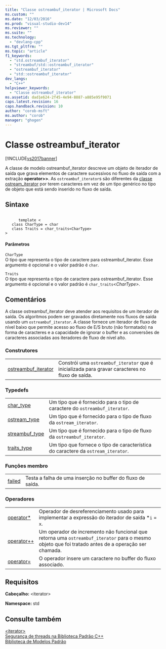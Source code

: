 ```yaml
---
title: "Classe ostreambuf_iterator | Microsoft Docs"
ms.custom: ""
ms.date: "12/03/2016"
ms.prod: "visual-studio-dev14"
ms.reviewer: ""
ms.suite: ""
ms.technology: 
  - "devlang-cpp"
ms.tgt_pltfrm: ""
ms.topic: "article"
f1_keywords: 
  - "std.ostreambuf_iterator"
  - "streambuf/std::ostreambuf_iterator"
  - "ostreambuf_iterator"
  - "std::ostreambuf_iterator"
dev_langs: 
  - "C++"
helpviewer_keywords: 
  - "Classe ostreambuf_iterator"
ms.assetid: dad1e624-2f45-4e94-8887-a885e95f9071
caps.latest.revision: 16
caps.handback.revision: 10
author: "corob-msft"
ms.author: "corob"
manager: "ghogen"
---
```

# Classe ostreambuf_iterator
[!INCLUDE[vs2017banner](../assembler/inline/includes/vs2017banner.md)]

A classe de modelo ostreambuf\_iterator descreve um objeto de iterador de saída que grava elementos de caractere sucessivos no fluxo de saída com a extração **operator\>\>**.  As `ostreambuf_iterator`s são diferentes da [classe ostream\_iterator](../standard-library/ostream-iterator-class.md) por terem caracteres em vez de um tipo genérico no tipo de objeto que está sendo inserido no fluxo de saída.  
  
## Sintaxe  
  
```  
  
      template <   
   class CharType = char  
   class Traits = char_traits<CharType>  
>  
```  
  
#### Parâmetros  
 `CharType`  
 O tipo que representa o tipo de caractere para ostreambuf\_iterator.  Esse argumento é opcional e o valor padrão é `char`*.*  
  
 `Traits`  
 O tipo que representa o tipo de caractere para ostreambuf\_iterator.  Esse argumento é opcional e o valor padrão é `char_traits`\<*CharType\>.*  
  
## Comentários  
 A classe ostreambuf\_iterator deve atender aos requisitos de um iterador de saída.  Os algoritmos podem ser gravados diretamente nos fluxos de saída usando um `ostreambuf_iterator`.  A classe fornece um iterador de fluxo de nível baixo que permite acesso ao fluxo de E\/S bruto \(não formatado\) na forma de caracteres e a capacidade de ignorar o buffer e as conversões de caracteres associadas aos iteradores de fluxo de nível alto.  
  
### Construtores  
  
|||  
|-|-|  
|[ostreambuf\_iterator](../Topic/ostreambuf_iterator::ostreambuf_iterator.md)|Constrói uma `ostreambuf_iterator` que é inicializada para gravar caracteres no fluxo de saída.|  
  
### Typedefs  
  
|||  
|-|-|  
|[char\_type](../Topic/ostreambuf_iterator::char_type.md)|Um tipo que é fornecido para o tipo de caractere do `ostreambuf_iterator`.|  
|[ostream\_type](../Topic/ostreambuf_iterator::ostream_type.md)|Um tipo que é fornecido para o tipo de fluxo da `ostream_iterator`.|  
|[streambuf\_type](../Topic/ostreambuf_iterator::streambuf_type.md)|Um tipo que é fornecido para o tipo de fluxo da `ostreambuf_iterator`.|  
|[traits\_type](../Topic/ostreambuf_iterator::traits_type.md)|Um tipo que fornece o tipo de característica do caractere da `ostream_iterator`.|  
  
### Funções membro  
  
|||  
|-|-|  
|[failed](../Topic/ostreambuf_iterator::failed.md)|Testa a falha de uma inserção no buffer do fluxo de saída.|  
  
### Operadores  
  
|||  
|-|-|  
|[operator\*](../Topic/ostreambuf_iterator::operator*.md)|Operador de desreferenciamento usado para implementar a expressão do iterador de saída \*`i` \= `x`.|  
|[operator\+\+](../Topic/ostreambuf_iterator::operator++.md)|Um operador de incremento não funcional que retorna uma `ostreambuf_iterator` para o mesmo objeto que foi tratado antes de a operação ser chamada.|  
|[operator\=](../Topic/ostreambuf_iterator::operator=.md)|O operador insere um caractere no buffer do fluxo associado.|  
  
## Requisitos  
 **Cabeçalho:** \<iterator\>  
  
 **Namespace:** std  
  
## Consulte também  
 [\<iterator\>](../standard-library/iterator.md)   
 [Segurança de threads na Biblioteca Padrão C\+\+](../standard-library/thread-safety-in-the-cpp-standard-library.md)   
 [Biblioteca de Modelos Padrão](../misc/standard-template-library.md)
